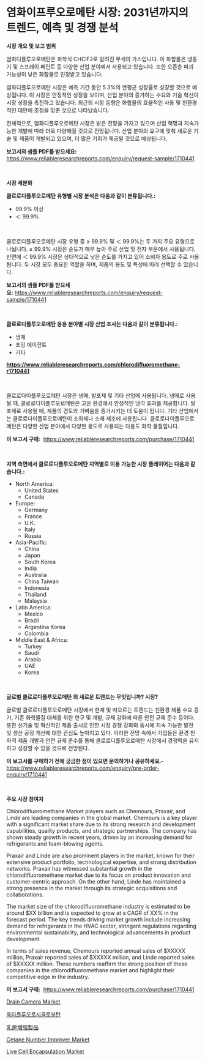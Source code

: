 <p><h1>염화이프루오로메탄 시장: 2031년까지의 트렌드, 예측 및 경쟁 분석</h1></p><p><strong>시장 개요 및 보고 범위</strong></p>
<p><p>염화디플루오로메탄은 화학식 CHClF2로 알려진 무색의 가스입니다. 이 화합물은 냉동기 및 스프레이 페인트 등 다양한 산업 분야에서 사용되고 있습니다. 또한 오존층 파괴 가능성이 낮은 화합물로 인정받고 있습니다.</p><p>염화디플루오로메탄 시장은 예측 기간 동안 5.3%의 연평균 성장률로 성장할 것으로 예상됩니다. 이 시장은 안정적인 성장을 보이며, 산업 분야의 증가하는 수요와 기술 혁신이 시장 성장을 촉진하고 있습니다. 최근의 시장 동향은 화합물의 효율적인 사용 및 친환경적인 대안에 초점을 맞춘 것으로 나타났습니다.</p><p>전체적으로, 염화디플루오로메탄 시장은 밝은 전망을 가지고 있으며 산업 혁명과 지속가능한 개발에 따라 더욱 다양해질 것으로 전망됩니다. 산업 분야의 요구에 맞춰 새로운 기술 및 제품이 개발되고 있으며, 더 많은 기회가 제공될 것으로 예상됩니다.</p></p>
<p><strong>보고서의 샘플 PDF를 받으세요:</strong> <a href="https://www.reliableresearchreports.com/enquiry/request-sample/1710441">https://www.reliableresearchreports.com/enquiry/request-sample/1710441</a></p>
<p>&nbsp;</p>
<p><strong>시장 세분화</strong></p>
<p><strong>클로로디플루오로메탄 유형별 시장 분석은 다음과 같이 분류됩니다.:</strong></p>
<p><ul><li>99.9% 이상</li><li>＜ 99.9%</li></ul></p>
<p>&nbsp;</p>
<p><p>클로로디플루오로메탄 시장 유형 중 ≥ 99.9% 및 ＜ 99.9%는 두 가지 주요 유형으로 나뉩니다. ≥ 99.9% 시장은 순도가 매우 높아 주로 산업 및 전자 부문에서 사용됩니다. 반면에 ＜ 99.9% 시장은 상대적으로 낮은 순도를 가지고 있어 소비자 용도로 주로 사용됩니다. 두 시장 모두 중요한 역할을 하며, 제품의 용도 및 특성에 따라 선택할 수 있습니다.</p></p>
<p><strong>보고서의 샘플 PDF를 받으세요:</strong>&nbsp;<a href="https://www.reliableresearchreports.com/enquiry/request-sample/1710441">https://www.reliableresearchreports.com/enquiry/request-sample/1710441</a></p>
<p>&nbsp;</p>
<p><strong> 클로로디플루오로메탄 응용 분야별 시장 산업 조사는 다음과 같이 분류됩니다.:</strong></p>
<p><ul><li>냉매</li><li>포밍 에이전트</li><li>기타</li></ul></p>
<p><strong><a href="https://www.reliableresearchreports.com/chlorodifluoromethane-r1710441">https://www.reliableresearchreports.com/chlorodifluoromethane-r1710441</a></strong></p>
<p>&nbsp;</p>
<p><p>클로로다이플루오로메탄 시장은 냉매, 발포제 및 기타 산업에 사용됩니다. 냉매로 사용될 때, 클로로다이플루오로메탄은 고온 환경에서 안정적인 냉각 효과를 제공합니다. 발포제로 사용될 때, 제품의 경도와 가벼움을 증가시키는 데 도움이 됩니다. 기타 산업에서는 클로로다이플루오로메탄이 소화제나 소재 제조에 사용됩니다. 클로로다이플루오로메탄은 다양한 산업 분야에서 다양한 용도로 사용되는 다용도 화학 물질입니다.</p></p>
<p><strong>이 보고서 구매:</strong>&nbsp; <a href="https://www.reliableresearchreports.com/purchase/1710441">https://www.reliableresearchreports.com/purchase/1710441</a></p>
<p>&nbsp;</p>
<p><strong>지역 측면에서 클로로디플루오로메탄 지역별로 이용 가능한 시장 플레이어는 다음과 같습니다.:</strong></p>
<p><ul>
    <li>
        North America:
        <ul>
            <li>United States</li>
            <li>Canada</li>
        </ul>
    </li>
    <li>
        Europe:
        <ul>
            <li>Germany</li>
            <li>France</li>
            <li>U.K.</li>
            <li>Italy</li>
            <li>Russia</li>
        </ul>
    </li>
    <li>
        Asia-Pacific:
        <ul>
            <li>China</li>
            <li>Japan</li>
            <li>South Korea</li>
            <li>India</li>
            <li>Australia</li>
            <li>China Taiwan</li>
            <li>Indonesia</li>
            <li>Thailand</li>
            <li>Malaysia</li>
        </ul>
    </li>
    <li>
        Latin America:
        <ul>
            <li>Mexico</li>
            <li>Brazil</li>
            <li>Argentina Korea</li>
            <li>Colombia</li>
        </ul>
    </li>
    <li>
        Middle East & Africa:
        <ul>
            <li>Turkey</li>
            <li>Saudi</li>
            <li>Arabia</li>
            <li>UAE</li>
            <li>Korea</li>
        </ul>
    </li>
    </ul></p>
<p>&nbsp;</p>
<p><strong>글로벌 클로로디플루오로메탄 의 새로운 트렌드는 무엇입니까? 시장?</strong></p>
<p><p>글로벌 클로로디플루오로메탄 시장에서 현재 및 떠오르는 트렌드는 친환경 제품 수요 증가, 기존 화학물질 대체를 위한 연구 및 개발, 규제 강화에 따른 안전 규제 준수 등이다. 또한 신기술 및 혁신적인 제품 출시로 인한 시장 경쟁 강화와 동시에 지속 가능한 발전 및 생산 공정 개선에 대한 관심도 높아지고 있다. 이러한 전망 속에서 기업들은 환경 친화적 제품 개발과 안전 규제 준수를 통해 클로로디플루오로메탄 시장에서 경쟁력을 유지하고 성장할 수 있을 것으로 전망된다.</p></p>
<p><strong>이 보고서를 구매하기 전에 궁금한 점이 있으면 문의하거나 공유하세요.</strong>- <a href="https://www.reliableresearchreports.com/enquiry/pre-order-enquiry/1710441">https://www.reliableresearchreports.com/enquiry/pre-order-enquiry/1710441</a></p>
<p>&nbsp;</p>
<p><strong>주요 시장 참여자</strong></p>
<p><p>Chlorodifluoromethane Market players such as Chemours, Praxair, and Linde are leading companies in the global market. Chemours is a key player with a significant market share due to its strong research and development capabilities, quality products, and strategic partnerships. The company has shown steady growth in recent years, driven by an increasing demand for refrigerants and foam-blowing agents.</p><p>Praxair and Linde are also prominent players in the market, known for their extensive product portfolio, technological expertise, and strong distribution networks. Praxair has witnessed substantial growth in the chlorodifluoromethane market due to its focus on product innovation and customer-centric approach. On the other hand, Linde has maintained a strong presence in the market through its strategic acquisitions and collaborations.</p><p>The market size of the chlorodifluoromethane industry is estimated to be around $XX billion and is expected to grow at a CAGR of XX% in the forecast period. The key trends driving market growth include increasing demand for refrigerants in the HVAC sector, stringent regulations regarding environmental sustainability, and technological advancements in product development.</p><p>In terms of sales revenue, Chemours reported annual sales of $XXXXX million, Praxair reported sales of $XXXXX million, and Linde reported sales of $XXXXX million. These numbers reaffirm the strong position of these companies in the chlorodifluoromethane market and highlight their competitive edge in the industry.</p></p>
<p><strong>이 보고서 구매:</strong>&nbsp;&nbsp;<a href="https://www.reliableresearchreports.com/purchase/1710441">https://www.reliableresearchreports.com/purchase/1710441</a></p>
<p><p><a href="https://view.publitas.com/reportprime-1/drain-camera-market-report-reveals-the-latest-trends-and-growth-opportunities-of-this-market/">Drain Camera Market</a></p><p><a href="https://github.com/BrettWeberrt8767765/Market-Research-Report-List-1/blob/main/940597423215.md">옥타플루오로시클로부탄</a></p><p><a href="https://github.com/hilmi-2a/Market-Research-Report-List-1/blob/main/997262825508.md">乳房増強製品</a></p><p><a href="https://issuu.com/reportprime-2/docs/cetane-number-improver-market-size-2030.pptx">Cetane Number Improver Market</a></p><p><a href="https://github.com/jerrycopelandthomaswsqd8q/Market-Research-Report-List-2/blob/main/live-cell-encapsulation-market.md">Live Cell Encapsulation Market</a></p></p>